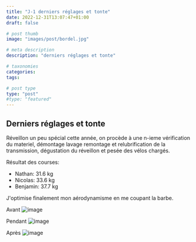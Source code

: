 ```yaml
---
title: "J-1 derniers réglages et tonte"
date: 2022-12-31T13:07:47+01:00
draft: false

# post thumb
image: "images/post/bordel.jpg"

# meta description
description: "derniers réglages et tonte"

# taxonomies
categories:
tags:

# post type
type: "post"
#type: "featured"
---
```


## Derniers réglages et tonte

Réveillon un peu spécial cette année, on procède à une n-ieme vérification du materiel, démontage lavage remontage et relubrification de la transmission, dégustation du réveillon et pesée des vélos chargés. 

Résultat des courses:
- Nathan: 31.6 kg
- Nicolas: 33.6 kg
- Benjamin: 37.7 kg

J'optimise finalement mon aérodynamisme en me coupant la barbe. 

Avant
![image](../../images/post/tonte_avant.jpg)

Pendant
![image](../../images/post/tonte_pendant.jpg)

Après
![image](../../images/post/tonte_apres.jpg)
